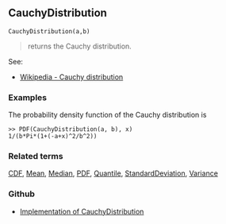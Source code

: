 ## CauchyDistribution

```
CauchyDistribution(a,b)
```

> returns the Cauchy distribution.

See:  
* [Wikipedia - Cauchy distribution](https://en.wikipedia.org/wiki/Cauchy_distribution)

### Examples

The probability density function of the Cauchy distribution is

```
>> PDF(CauchyDistribution(a, b), x)
1/(b*Pi*(1+(-a+x)^2/b^2))
```
 

### Related terms 
[CDF](CDF.md), [Mean](Mean.md), [Median](Median.md), [PDF](PDF.md), [Quantile](Quantile.md), [StandardDeviation](StandardDeviation.md), [Variance](Variance.md) 
 

### Github

* [Implementation of CauchyDistribution](https://github.com/axkr/symja_android_library/blob/master/symja_android_library/matheclipse-core/src/main/java/org/matheclipse/core/builtin/StatisticsFunctions.java#L1514) 
